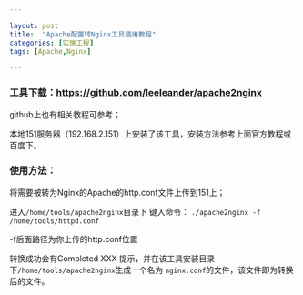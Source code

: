 ```yaml
---

layout: post
title:  "Apache配置转Nginx工具使用教程"
categories: [实施工程]
tags: [Apache,Nginx]

---
```


### 工具下载：<https://github.com/leeleander/apache2nginx>

github上也有相关教程可参考；

本地151服务器（192.168.2.151）上安装了该工具，安装方法参考上面官方教程或百度下。  

### 使用方法：  

将需要被转为Nginx的Apache的http.conf文件上传到151上；

进入`/home/tools/apache2nginx`目录下 键入命令： `./apache2nginx -f /home/tools/httpd.conf`  

-f后面路径为你上传的http.conf位置  

转换成功会有Completed XXX 提示，并在该工具安装目录下`/home/tools/apache2nginx`生成一个名为 `nginx.conf`的文件，该文件即为转换后的文件。